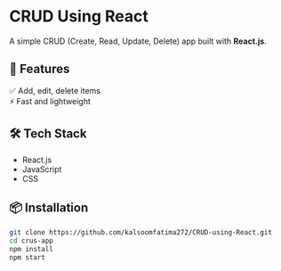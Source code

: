 # CRUD Using React

A simple CRUD (Create, Read, Update, Delete) app built with **React.js**.

## 🚀 Features  
✅ Add, edit, delete items  
⚡ Fast and lightweight  

## 🛠️ Tech Stack  
- React.js  
- JavaScript
- CSS  

## 📦 Installation  
```sh
git clone https://github.com/kalsoomfatima272/CRUD-using-React.git
cd crus-app
npm install
npm start
